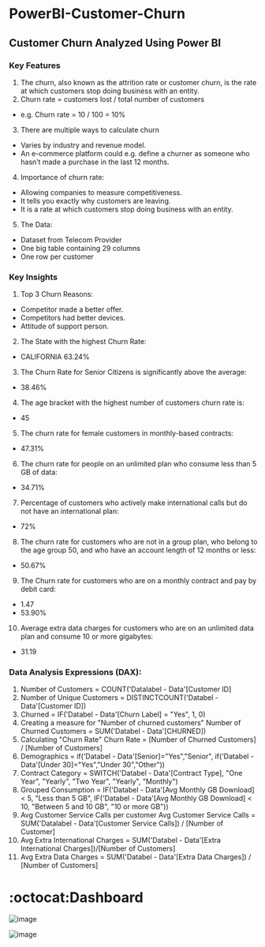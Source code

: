 # PowerBI-Customer-Churn
## Customer Churn Analyzed Using Power BI

### Key Features
1. The churn, also known as the attrition rate or customer churn, is the rate at which customers stop doing business with an entity.
2. Churn rate = customers lost / total number of customers
- e.g. Churn rate = 10 / 100 = 10%

3. There are multiple ways to calculate churn<br>
- Varies by industry and revenue model.
- An e-commerce platform could e.g. define a churner as someone who hasn’t made a purchase in the last 12 months.

4. Importance of churn rate:<br>
- Allowing companies to measure competitiveness.
- It tells you exactly why customers are leaving.
- It is a rate at which customers stop doing business with an entity.

5. The Data:
- Dataset from Telecom Provider
-	One big table containing 29 columns
-	One row per customer

### Key Insights
1. Top 3 Churn Reasons:
-	Competitor made a better offer.
-	Competitors had better devices.
-	Attitude of support person.

2. The State with the highest Churn Rate:
-	CALIFORNIA 63.24%

3. The Churn Rate for Senior Citizens is significantly above the average:
-	38.46%

4. The age bracket with the highest number of customers churn rate is:
- 45

5. The churn rate for female customers in monthly-based contracts:
- 47.31%

6. The churn rate for people on an unlimited plan who consume less than 5 GB of data:
-	34.71%

7. Percentage of customers who actively make international calls but do not have an international plan:
-	72%

8. The churn rate for customers who are not in a group plan, who belong to the age group 50, and who have an account length of 12 months or less:
-	50.67%

9. The Churn rate for customers who are on a monthly contract and pay by debit card:
-	1.47
-	53.90%

10. Average extra data charges for customers who are on an unlimited data plan and consume 10 or more gigabytes:
-	31.19

### Data Analysis Expressions (DAX):
1. Number of Customers = COUNT('Datalabel - Data'[Customer ID]
2. Number of Unique Customers = DISTINCTCOUNT('Databel - Data'[Customer ID])
3. Churned = IF('Databel - Data'[Churn Label] = "Yes", 1, 0)
4. Creating a measure for "Number of churned customers"
   Number of Churned Customers = SUM('Databel - Data'[CHURNED])
5. Calculating "Churn Rate"
   Churn Rate = [Number of Churned Customers] / [Number of Customers]
6. Demographics = if('Databel - Data'[Senior]="Yes","Senior", if('Databel - Data'[Under 30]="Yes","Under 30","Other"))
7. Contract Category = SWITCH('Databel - Data'[Contract Type], "One Year", "Yearly", "Two Year", "Yearly", "Monthly")
8. Grouped Consumption = IF('Databel - Data'[Avg Monthly GB Download] < 5, "Less than 5 GB", IF('Databel - Data'[Avg Monthly GB Download] < 10, "Between 5 and 10 GB", "10 or more GB"))
11. Avg Customer Service Calls per customer
   Avg Customer Service Calls = SUM('Datalabel - Data'[Customer Service Calls]) / [Number of Customer]
12. Avg Extra International Charges = SUM('Databel - Data'[Extra International Charges])/[Number of Customers]
13. Avg Extra Data Charges = SUM('Databel - Data'[Extra Data Charges]) / [Number of Customers]


# :octocat:Dashboard
![image](https://github.com/saurabhkamal/PowerBI-Business-Intelligence-Customer-Churn/assets/39690914/d1b808f3-0a6f-4994-982b-c428c3f9dc09)

![image](https://github.com/saurabhkamal/PowerBI-Business-Intelligence-Customer-Churn/assets/39690914/c9385e18-211c-411c-a8a3-d2280cec5df7)








  
